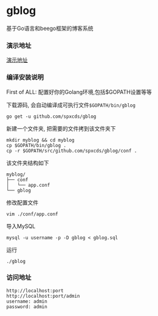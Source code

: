 # gblog 

基于Go语言和beego框架的博客系统


### 演示地址
[演示地址](http://www.spxcds.com)

### 编译安装说明

First of ALL: 配置好你的Golang环境,包括$GOPATH设置等等

下载源码, 会自动编译成可执行文件`$GOPATH/bin/gblog`
```
go get -u github.com/spxcds/gblog
```
新建一个文件夹, 把需要的文件拷到该文件夹下
```
mkdir myblog && cd myblog
cp $GOPATH/bin/gblog .
cp -r $GOPATH/src/github.com/spxcds/gblog/conf .
```
该文件夹结构如下
```
myblog/
├── conf
│   └── app.conf
└── gblog
```

修改配置文件
```
vim ./conf/app.conf

```

导入MySQL
```
mysql -u username -p -D gblog < gblog.sql
````

运行
```
./gblog
```

### 访问地址
```
http://localhost:port
http://localhost:port/admin
username: admin
password: admin
```
